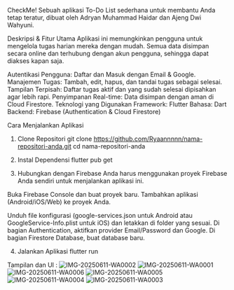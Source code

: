 CheckMe!
Sebuah aplikasi To-Do List sederhana untuk membantu Anda tetap teratur, dibuat oleh Adryan Muhammad Haidar dan Ajeng Dwi Wahyuni.

Deskripsi & Fitur Utama
Aplikasi ini memungkinkan pengguna untuk mengelola tugas harian mereka dengan mudah. Semua data disimpan secara online dan terhubung dengan akun pengguna, sehingga dapat diakses kapan saja.

Autentikasi Pengguna: Daftar dan Masuk dengan Email & Google.
Manajemen Tugas: Tambah, edit, hapus, dan tandai tugas sebagai selesai.
Tampilan Terpisah: Daftar tugas aktif dan yang sudah selesai dipisahkan agar lebih rapi.
Penyimpanan Real-time: Data disimpan dengan aman di Cloud Firestore.
Teknologi yang Digunakan
Framework: Flutter
Bahasa: Dart
Backend: Firebase (Authentication & Cloud Firestore)

Cara Menjalankan Aplikasi
1. Clone Repositori
git clone https://github.com/Ryaannnnn/nama-repositori-anda.git
cd nama-repositori-anda

3. Instal Dependensi
flutter pub get

3. Hubungkan dengan Firebase
Anda harus menggunakan proyek Firebase Anda sendiri untuk menjalankan aplikasi ini.

Buka Firebase Console dan buat proyek baru.
Tambahkan aplikasi (Android/iOS/Web) ke proyek Anda.

Unduh file konfigurasi (google-services.json untuk Android atau GoogleService-Info.plist untuk iOS) dan letakkan di folder yang sesuai.
Di bagian Authentication, aktifkan provider Email/Password dan Google.
Di bagian Firestore Database, buat database baru.

4. Jalankan Aplikasi
flutter run

Tampilan dan UI :
![IMG-20250611-WA0002](https://github.com/user-attachments/assets/2eb03c8b-a341-4155-ac88-d29b7d2aa1fc)
![IMG-20250611-WA0001](https://github.com/user-attachments/assets/5794cc06-dd80-4a47-931f-e90d743df2ee)
![IMG-20250611-WA0006](https://github.com/user-attachments/assets/f97348a7-0c6a-4aa8-8f62-750730c86d8c)
![IMG-20250611-WA0005](https://github.com/user-attachments/assets/10b604a8-fd02-45a3-acc3-770e1d95ff5c)
![IMG-20250611-WA0004](https://github.com/user-attachments/assets/a9cc54b1-a7bf-4a6a-84dc-e47d291768fc)
![IMG-20250611-WA0003](https://github.com/user-attachments/assets/30d1c2d2-5f9c-4398-946a-205e494e0f0c)
